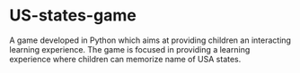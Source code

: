 # US-states-game
A game developed in Python which aims at providing children an interacting learning experience. The game is focused in providing a learning experience where children can memorize name of USA states.
